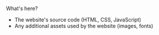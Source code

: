 What's here?

- The website's source code (HTML, CSS, JavaScript)
- Any additional assets used by the website (images, fonts)

